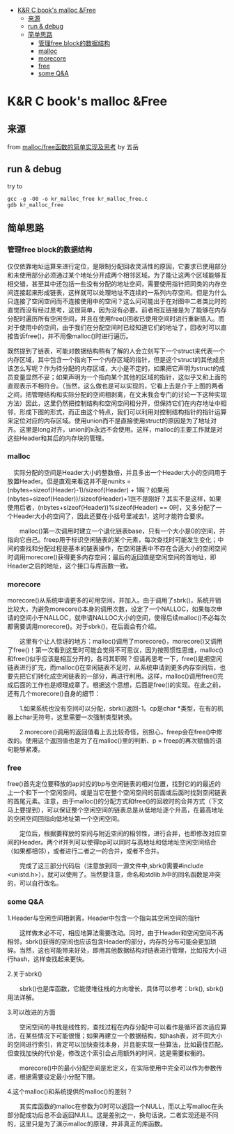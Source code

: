 
* [K&R C book's malloc &Free](#kr-c-books-malloc-free)
	* [来源](#来源)
	* [run & debug](#run--debug)
	* [简单思路](#简单思路)
		* [管理free block的数据结构](#管理free-block的数据结构)
		* [malloc](#malloc)
		* [morecore](#morecore)
		* [free](#free)
		* [some Q&A](#some-qa)

# K&R C book's malloc &Free

## 来源

from  [malloc/free函数的简单实现及思考](http://www.cnblogs.com/wuyuegb2312/archive/2013/05/03/3056309.html) by 五岳 

## run & debug 

try to 
```
gcc -g -O0 -o kr_malloc_free kr_malloc_free.c
gdb kr_malloc_free
```

## 简单思路

### 管理free block的数据结构

仅仅依靠地址运算来进行定位，是限制分配回收灵活性的原因，它要求已使用部分和未使用部分必须通过某个地址分开成两个相邻区域。为了能让这两个区域能够互相交错，甚至其中还包括一些没有分配的地址空间，需要使用指针把同类的内存空间连接起来形成链表，这样就可以处理地址不连续的一系列内存空间。但是为什么只连接了空闲空间而不连接使用中的空间？这么问可能出于在对图中二者类比时的直觉而没有经过思考，这很简单，因为没有必要。前者相互链接是为了能够在内存分配时遍历所有空闲空间，并且在使用free()回收已使用空间时进行重新插入。而对于使用中的空间，由于我们在分配空间时已经知道它们的地址了，回收时可以直接告诉free()，并不用像malloc()时进行遍历。

既然提到了链表，可能对数据结构稍有了解的人会立刻写下一个struct来代表一个内存区域，其中包含一个指向下一个内存区域的指针，但是这个struct的其他成员该怎么写呢？作为待分配的内存区域，大小是不定的，如果把它声明为struct的成员变量显然不妥；如果声明为一个指向某个其他的区域的指针，这似乎又和上面的直观表示不相符合。（当然，这么做也是可以实现的，它看上去是介于上图的两者之间，把管理结构和实际分配的空间相剥离，在文末我会专门的讨论一下这种实现方法）因此，这里仍然把控制结构和空闲空间相分开，但保持它们在内存地址中相邻，形成下图的形式，而正由这个特点，我们可以利用对控制结构指针的指针运算来定位对应的内存区域。使用union而不是直接使用struct的原因是为了地址对齐。这里是long对齐，union的x永远不会使用。这样，malloc的主要工作就是对这些Header和其后的内存块的管理。

### malloc

　实际分配的空间是Header大小的整数倍，并且多出一个Header大小的空间用于放置Header。但是直观来看这并不是nunits = (nbytes+sizeof(Header)-1)/sizeof(Header) + 1啊？如果用(nbytes+sizeof(Header))/sizeof(Header)+1岂不是刚好？其实不是这样，如果使用后者，(nbytes+sizeof(Header))%sizeof(Header) == 0时，又多分配了一个Header大小的空间了，因此还要在小括号里减去1，这时才能符合要求。

 　　malloc()第一次调用时建立一个退化链表base，只有一个大小是0的空间，并指向它自己。freep用于标识空闲链表的某个元素，每次查找时可能发生变化；中间的查找和分配过程是基本的链表操作，在空闲链表中不存在合适大小的空闲空间时调用morecore()获得更多内存空间；最后的返回值是空闲空间的首地址，即Header之后的地址，这个接口与库函数一致。
 　　
### morecore

morecore()从系统申请更多的可用空间，并加入。由于调用了sbrk()，系统开销比较大，为避免morecore()本身的调用次数，设定了一个NALLOC，如果每次申请的空间小于NALLOC，就申请NALLOC大小的空间，使得后续malloc()不必每次都需要调用morecore()。对于sbrk()，在后面会有介绍。

　　这里有个让人惊讶的地方：malloc()调用了morecore()，morecore()又调用了free()！第一次看到这里时可能会觉得不可思议，因为按照惯性思维，malloc()和free()似乎应该是相互分开的，各司其职啊？但请再思考一下，free()是把空闲链表进行扩充，而malloc()在空闲链表不足时，从系统申请到更多内存空间后，也要先把它们转化成空闲链表的一部分，再进行利用。这样，malloc()调用free()完成后面的工作也是顺理成章了。根据这个思想，后面是free()的实现。在此之前，还有几个morecore()自身的细节：

　　1.如果系统也没有空间可以分配，sbrk()返回-1。cp是char *类型，在有的机器上char无符号，这里需要一次强制类型转换。

　　2.morecore()调用的返回值看上去比较奇怪，别担心，freep会在free()中修改的。使用这个返回值也是为了在malloc()里的判断、p = freep的再次赋值的语句能够紧凑。

### free

free()首先定位要释放的ap对应的bp与空闲链表的相对位置，找到它的的最近的上一个和下一个空闲空间，或是当它在整个空闲空间的前面或后面时找到空闲链表的首尾元素。注意，由于malloc()的分配方式和free()的回收时的合并方式（下文马上要提到），可以保证整个空闲空间的链表总是从低地址逐个升高，在最高地址的空闲空间回指向低地址第一个空闲空间。

　　定位后，根据要释放的空间与附近空间的相邻性，进行合并，也即修改对应空间的Header。两个if并列可以使得bp可以同时与高地址和低地址空闲空间结合（如果都相邻），或者进行二者之一的合并，或者不合并。

　　完成了这三部分代码后（注意放到同一源文件中,sbrk()需要#include <unistd.h>），就可以使用了。当然要注意，命名和stdlib.h中的同名函数是冲突的，可以自行改名。
　　
### some Q&A

1.Header与空闲空间相剥离，Header中包含一个指向其空闲空间的指针

　　这样做未必不可，相应地算法需要改动。同时，由于Header和空闲空间不再相邻，sbrk()获得的空间也应该包含Header的部分，内存的分布可能会更加琐碎。当然，这也可能带来好处，即用其他数据结构对链表进行管理，比如按大小进行hash，这样查找起来更快。

2.关于sbrk()

　　sbrk()也是库函数，它能使堆往栈的方向增长，具体可以参考：brk(), sbrk() 用法详解。

3.可以改进的方面

　　空闲空间的寻找是线性的，查找过程在内存分配中可以看作是循环首次适应算法，在某些情况下可能很慢；如果再建立一个数据结构，如hash表，对不同大小的空间进行索引，肯定可以加快查找本身，并且能实现一些算法，比如最佳匹配。但查找加快的代价是，修改这个索引会占用额外的时间，这是需要权衡的。

　　morecore()中的最小分配空间是宏定义，在实际使用中完全可以作为参数传递，根据需要设定最小分配下限。


4.这个malloc()和系统提供的malloc()的差别？

　　其实库函数的malloc在参数为0时可以返回一个NULL，而以上写malloc在头部分配成功后总不会返回NULL。这是差别之一，换句话说，二者实现还是不同的，这里只是为了演示malloc的原理，并非真正的库函数。　　

